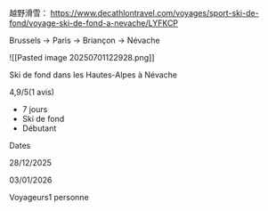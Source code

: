 越野滑雪：
https://www.decathlontravel.com/voyages/sport-ski-de-fond/voyage-ski-de-fond-a-nevache/LYFKCP

Brussels → Paris → Briançon → Névache

![[Pasted image 20250701122928.png]]

Ski de fond dans les Hautes-Alpes à Névache

4,9/5(1 avis)

- 7 jours
- Ski de fond
- Débutant

Dates

28/12/2025

03/01/2026

Voyageurs1 personne